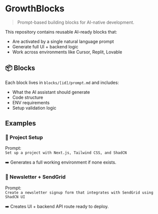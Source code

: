 # GrowthBlocks

> Prompt-based building blocks for AI-native development.

This repository contains reusable AI-ready blocks that:
- Are activated by a single natural language prompt
- Generate full UI + backend logic
- Work across environments like Cursor, Replit, Lovable

## 📦 Blocks

Each block lives in `blocks/[id]/prompt.md` and includes:
- What the AI assistant should generate
- Code structure
- ENV requirements
- Setup validation logic

## Examples

### 🔧 Project Setup
Prompt:  
`Set up a project with Next.js, Tailwind CSS, and ShadCN`

➡️ Generates a full working environment if none exists.

### 📨 Newsletter + SendGrid
Prompt:  
`Create a newsletter signup form that integrates with SendGrid using ShadCN UI`

➡️ Creates UI + backend API route ready to deploy.
